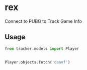# rex

Connect to PUBG to Track Game Info

## Usage

```python
from tracker.models import Player


Player.objects.fetch('danvf')
```
